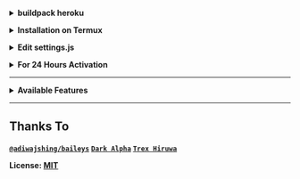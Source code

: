 

</details>

<!-- buildpack heroku -->
<b><details><summary>buildpack heroku</summary></b>
```bash
https://github.com/jonathanong/heroku-buildpack-ffmpeg-latest
https://github.com/clhuang/heroku-buildpack-webp-binaries.git
```

</details>

<!-- run via termux -->
<b><details><summary>Installation on Termux</summary></b>
```bash
> apt update
> apt upgrade
> pkg update && pkg upgrade
> pkg install bash
> pkg install libwebp
> pkg install git -y
> pkg install nodejs -y 
> pkg install ffmpeg -y 
> pkg install wget
> pkg install imagemagick -y
> git clone https://github.com/DUCKTys/alphabot.git
> cd alphabot
> npm install
```
	
</details>

<!-- Edit -->
<b><details><summary>Edit settings.js</summary></b>
```bash
global.APIKeys = {
	'https://zenzapis.xyz': 'YOURAPIKEY',
}
  
global.owner = ["08XXXXXXX"]
global.ownername = ["YourName"]
```
	
</details>


<!-- 24hrs-->
<b><details><summary>For 24 Hours Activation</summary></b>

```bash
npm i -g pm2 && pm2 start index.js && pm2 save && pm2 logs
```

</details>

----

<b><details><summary>Available Features</summary><br>
	
| Features |  Availability |
| :------: |  :----------: |
|   Convert     |       ✅     |
|   Owner     |       ✅    |
|   Downloader     |       ✅     |
|   Searching     |       ✅      |
|   Gourp Cmd     |       ✅      |
|   Inbox     |       ✅     |
|   Alive     |       ✅      |
|   Menu     |       ✅      |
|   Random Text     |       ✅     |
|   Random Image     |       ✅     |
|   Creator     |       ✅      |



</details>


</details><hr>

## Thanks To
 [`@adiwajshing/baileys`](https://github.com/adiwajshing/baileys)
 [`Dark Alpha`](https://github.com/darkalphaxteam)
 [`Trex Hiruwa`](http//github.com)


License: [MIT](https://github.com/Gojo-Satoru/LICENSE)
